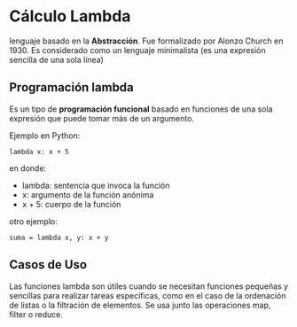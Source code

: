 # Cálculo Lambda

lenguaje basado en la **Abstracción**. Fue formalizado por Alonzo Church en 1930. Es considerado como un lenguaje minimalista (es una expresión sencilla de una sola línea)

## Programación lambda

Es un tipo de  **programación funcional** basado en funciones de una sola expresión que puede tomar más de un argumento. 

Ejemplo en Python: 

    lambda x: x + 5
en donde: 

 - lambda: sentencia que invoca la función
 - x: argumento de la función anónima
 - x + 5: cuerpo de la función
 
 otro ejemplo: 

    suma = lambda x, y: x + y


## Casos de Uso

Las funciones lambda son útiles cuando se necesitan funciones pequeñas y sencillas para realizar tareas específicas, como en el caso de la ordenación de listas o la filtración de elementos. Se usa junto las operaciones map, filter o reduce.




